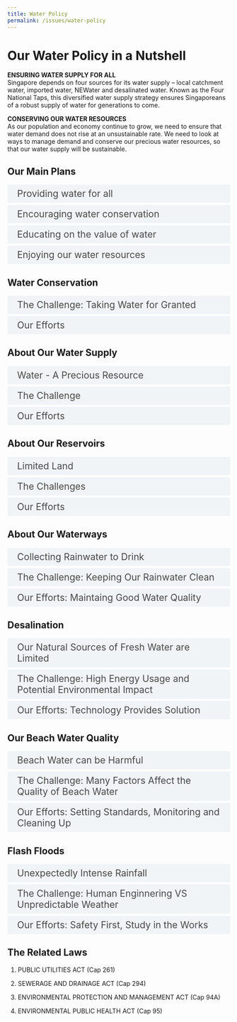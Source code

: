 ```yaml
---
title: Water Policy
permalink: /issues/water-policy
---
```


<style>

input {
	display: none;
}
label {
	display: block;
	padding: 8px 22px;
	margin: 0 0 5px 0;
	cursor: pointor;
	background: #F0F4F6;
	border-radius: 3px;
	color: #484848;
	transition: ease .5s;
	font-size: 1.5em;
}

label:hover {
	background: #4a96b0;
	color: #FFF;
}

.accordion-content {
	/* background: #E2E5F6; */
	padding: 10px 0px 30px 30px;
	/* border: 1px solid #484848; */
	margin: 0 0 1px 0;
	border-radius: 3px;
}

input + label + .accordion-content {
	display: none;
}

input:checked + label + .accordion-content {
	display: none;
}

input:checked + label + .accordion-content {
	display: block;
}

</style>
<!-- End of accordion -->

<div class="container">

<h1><b>Our Water Policy in a Nutshell</b></h1>

<p><strong>ENSURING WATER SUPPLY FOR ALL</strong><br>	Singapore depends on four sources for its water supply – local catchment water, imported water, NEWater and desalinated water. Known as the Four National Taps, this diversified water supply strategy ensures Singaporeans of a robust supply of water for generations to come.</p>

<p><strong>CONSERVING OUR WATER RESOURCES</strong><br>  As our population and economy continue to grow, we need to ensure that water demand does not rise at an unsustainable rate. We need to look at ways to manage demand and conserve our precious water resources, so that our water supply will be sustainable.</p>  


<h2 id="our-main-plans">Our Main Plans</h2>
<div>
	<input type="checkbox" id="title1"  /><label for="title1">Providing water for all</label>
	<div class="accordion-content">
		<p>We ensure that potable water that is well within the Environmental Public Health (Water Suitable for Drinking) Regulations 2019 and World Health Organisation (WHO) Guidelines for drinking water quality is available to all in Singapore.</p>
		<p>We rely on our Four National Taps to help ensure that our supply remains robust and sustainable at all times. In particular, NEWater and desalinated water are weather-resilient water sources and will help Singapore better cope with the threat of climate change.</p>
	</div>
	<input type="checkbox" id="title2"  /><label for="title2">Encouraging water conservation</label>
	<div class="accordion-content">
		<p>On top of securing supply, we seek to reduce water consumption of both households and non-domestic sectors. We actively promote the use of water-efficient household fittings and appliances and continue to work with various non-domestic sectors to manage their water demand.</p>
	</div>
	<input type="checkbox" id="title3"  /><label for="title3">Educating on the value of water</label>
	<div class="accordion-content">
		<p>We encourage the community to improve their water-using habits and educate them on the implications of living in water catchment areas.</p>
	</div>
	<input type="checkbox" id="title4"  /><label for="title4">Enjoying our water resources</label>
	<div class="accordion-content">
		<p>Our water resources also provide recreational spaces. Singaporeans are encouraged to take ownership of them while enjoying these resources.</p>
	</div>
</div>

<a id="water-conservation"></a>

<h2>Water Conservation</h2>
<div>
	<input type="checkbox" id="title6"  /><label for="title6">The Challenge: Taking Water for Granted</label>
	<div class="accordion-content">
		<p><em>Increasing Demand and Climate Change</em></p>
		<p>The demand for water is expected to almost double in the next 40 years - a result of projected increases in industrial activity and population growth. Coupled with the uncertainty of weather patterns in the face of climate change, we cannot take it for granted that we will always have enough water.</p>
		<p><em>Wasteful Habits</em></p>
		<p>In Singapore, we are lucky to have easy access to clean water from the taps. However, this also makes it easy for us to end up using more water than we really need. When clean water comes at the turn of a tap, it is easy to waste water without noticing.</p>
		<p><em>Unrepaired Leaks</em></p>
		<p>Water wastage from pipes or water appliances often goes unnoticed as well. Loose tap fittings, malfunctioning toilet cisterns and leaking water pipes can all lead to a huge waste of water.</p>
		<p>For instance, a typical leak from a kitchen can amount to 10,000 litres per year, which is over 6600 large bottles.</p>
	</div>
	<input type="checkbox" id="title7"  /><label for="title7">Our Efforts</label>
	<div class="accordion-content">
		<p><em>Steady Reduction in Water Consumption</em></p>
		<p>Through PUB's long-term efforts in water conservation, Singapore's per capita household water consumption dropped from 165 litres per day in 2013 to 141 litres per day in 2019. We aim to reduce it to 130 litres per day by 2030.</p>
		<p><em>Water Conservation Education and Outreach</em></p>
		<p>PUB conducts community outreach efforts to raise awareness. The annual Water Conservation Awareness Programme sends volunteers to households with high water consumption to install water saving devices and share water saving tips. Participating households save up to 5% of their monthly water consumption. PUB’s 10% Challenge benefits the non-domestic sector by encouraging businesses to cut down 10% of their monthly water consumption, which also lowers their operational costs.</p>
		<p><em>Preventing and Detecting Leaks</em></p>
		<p>PUB replaces ageing water mains and pipes over the years to minimise leaks. Regular checks are also conducted on water meter readings to spot leaks.</p>
		<p><em>Pricing Value to Reflect Its True Value</em></p>
		<p>The use  of sound economic principles in pricing water is important to keep demand and supply in balance. Under-pricing water leads to over-consumption. As such, the price of water in Singapore comprises what is needed to recover the cost of production and supply and a Water Conservation Tax to reflect the scarcity of water and the importance of conserving it.</p>
		<p><em>Funding Water Efficient Measures</em></p>
		<p>PUB’s Water Efficiency Fund (WEF) co-funds organisations, companies and community groups to implement water saving initiatives.</p>
	</div>
</div>

<a id="water-supply"></a>

<h2>About Our Water Supply</h2>
<div>
	<input type="checkbox" id="title8"  /><label for="title8">Water - A Precious Resource</label>
	<div class="accordion-content">
		<p>A sunny island set in the sea, Singapore depends  on rain as a natural source of water. We receive plenty of rain but we are constrained bu our land area which limits our storage space for water. Singapore has NO large rivers, natural springs or glaciers.</p>
	</div>
	<input type="checkbox" id="title9"  /><label for="title9">The Challenge</label>
	<div class="accordion-content">
		<p>Through careful planning, we have been able to grow our water supply to meet our needs over the years. Nevertheless, we have to continue planning ahead, innovating and investing in research and development.</p>
		<p>Water demand is expected to almost double over the next 40 years.</p>
		<p>To meet this growing need, we have to tap on new sources of water and look into more efficient treatment processes.</p>
	</div>
	<input type="checkbox" id="title10"  /><label for="title10">Our Efforts</label>
	<div class="accordion-content">
		<p>The total number of reservoirs in Singapore is 17. Together with the Marina Reservoir, they increase the water catchment areas from half to two-thirds of Singapore.</p>
		<p>The reservoirs are accompanied by 32 major rivers and more than 7000km of canals and drains for our water supply.</p>
	</div>
</div>

<a id="reservoirs"></a>

<h2>About Our Reservoirs</h2>
<div>
	<input type="checkbox" id="title11"  /><label for="title11">Limited Land</label>
	<div class="accordion-content">
		<p>In land scarce Singapore, we have limited land to collect and store rainwater.</p>
		<p>To make the best use of the rainfall we receive, the water catchment area in Singapore has been progressively expanded over the years. An extensive network of drains, canals, rivers and storm water ponds collects and channels rainwater to our reservoirs for storage.</p>
	</div>
	<input type="checkbox" id="title12"  /><label for="title12">The Challenges</label>
	<div class="accordion-content">
		<p><em>Difficult to Create New Reservoirs</em></p>
		<p>All major estuaries in Singapore have already been dammed up to create reservoirs. While we still have some untapped streams and rivulets near the coastline, they are too small to dam up as reservoirs.</p>
		<p><em>Rainfall Patterns are Unpredictable</em></p>
		<p>Climate change may affect rainfall patterns. This makes it difficult to make plans to meet the water needs of our population and economy.</p>
		<p><em>Possible Pollution from Urban Development</em></p>
		<p>Singapore’s small size means that much of our urban development is near or within water catchment areas. Many human activities produce pollutants that can be carried via the drainage system into our reservoirs when it rains.</p>
	</div>
	<input type="checkbox" id="title13"  /><label for="title13">Our Efforts</label>
	<div class="accordion-content">
		<p><em>Making Our Reservoirs Versatile</em></p>
		<p>Apart from serving as water collection and storage spaces, our reservoirs also provide valuable recreational space.</p>
		<p>Some reservoirs are now open to a variety of water sports such as canoeing, dragon-boating, kayaking and sailing.</p>
		<p><em>Keeping Our Water Clean</em></p>
		<p>We have put in place measures to keep our reservoirs clean. For example, an underground wall was built along the former Lorong Halus landfill, which forms part of the bank of Serangoon Reservoir. The wall prevents water from the landfill from seeping into the reservoir. Instead, this water is collected and treated on-site by passing them through specially selected reed beds and ponds, before it is discharged into the sewerage system.</p>
		<p><em>Seeking Cooperation from Public and Private Sectors</em></p>
		<p>We rely on everyone to help keep our water clean. Construction companies have to ensure that soil does not get washed into our drains from worksites and factories have to ensure that waste chemicals are not discharged into our drains. Individuals also have to help keep our drains, rivers and reservoirs clean by not littering.</p>
	</div>
</div>

<a id="waterways"></a>

<h2>About Our Waterways</h2>
<div>
	<input type="checkbox" id="title14"  /><label for="title14">Collecting Rainwater to Drink</label>
	<div class="accordion-content">
		<p>Rainwater is an important source of water for Singapore and forms one of our Four National Taps.</p>
		<p>Two-thirds of Singapore is currently water catchment area. Rainwater that falls within the water catchments is collected and channelled via a network of drains and stormwater canals to one of our 17 reservoirs for storage before being treated for potable use.</p>
	</div>
	<input type="checkbox" id="title15"  /><label for="title15">The Challenge: Keeping Our Rainwater Clean</label>
	<div class="accordion-content">
		<p>While we have separate systems to collect rainwater and used water, it is still a challenge to keep the rainwater we collect clean.</p>
		<p>The increasingly urbanised nature of our water catchment areas means that rainwater runoff is at increasing risk of being polluted by things such as oil and silt.</p>
		<p>Urbanisation also makes our waterways and reservoirs more accessible, exposing them to inconsiderate actions such as littering.</p>
		<p>Contamination makes it more costly to process and supply clean water to our taps.</p>
	</div>
	<input type="checkbox" id="title16"  /><label for="title16">Our Efforts: Maintaing Good Water Quality</label>
	<div class="accordion-content">
		<p>Our waterways are cleaned regularly. We use float booms and litter traps to prevent litter from entering our reservoirs. Beyond this, everyone has a part to play in keeping our waterways clean and free from pollutants.</p>
		<p><em>Working Closely with Industries</em></p>
		<p>PUB puts in place regulations for industry players to ensure that waste is properly disposed and substances such as silt and chemicals are not washed into waterways.</p>
		<p><em>ABC Waters Programme</em></p>
		<p>Our waterways and reservoirs have been transformed under PUB’s Active, Beautiful, Clean (ABC) Waters Programme into recreational spaces which people can value and enjoy. Certain design features such as plants can also help to clean the rainwater in our waterways.</p>
	</div>
</div>

<a id="desalination"></a>

<h2>Desalination</h2>
<div>
	<input type="checkbox" id="title17"  /><label for="title17">Our Natural Sources of Fresh Water are Limited</label>
	<div class="accordion-content">
		<p>Desalination is the removal of dissolved salt and minerals from seawater to make it potable.</p>
		<p>Technological advances have made it viable for Singapore to use desalination as one of our Four National Taps since 2005. In Singapore, desalination is done through a process called reverse osmosis, which separates water from dissolved salts and minerals. As desalination is not dependent on rainfall, it makes our water supply more stable regardless of weather conditions.</p>
	</div>
	<input type="checkbox" id="title18"  /><label for="title18">The Challenge: High Energy Usage and Potential Environmental Impact</label>
	<div class="accordion-content">
		<p><em>Desalinated Water is Costly</em></p>
		<p>Compared to treating rainwater to produce potable water, desalination is more energy-intensive and relies on advanced membrane technology. This makes desalination a relatively expensive option.</p>
	</div>
	<input type="checkbox" id="title19"  /><label for="title19">Our Efforts: Technology Provides Solution</label>
	<div class="accordion-content">
		<p>To ensure that our desalination processes are as energy-efficient as possible, reverse osmosis membrane technology is used as it is reliable and efficient. We are continuously seeking to reduce the energy consumption of desalination through investments in research and development.</p>
		<p><em>Limiting The Impact On The Marine Environment</em></p>
		<p>We closely monitor the quality of sea water surrounding our desalination plants to make sure there is minimal impact on the marine environment.</p>
	</div>
</div>

<a id="beach-water-quality"></a>

<h2>Our Beach Water Quality</h2>
<div>
	<input type="checkbox" id="title20"  /><label for="title20">Beach Water can be Harmful</label>
	<div class="accordion-content">
		<p>Beach water is vulnerable to contamination from pollutants. During water activities at the beach, we will come into contact with seawater and may ingest it accidentally. Should the water quality be poor or contaminated this may lead to gastrointestinal and respiratory illness.</p>
	</div>
	<input type="checkbox" id="title21"  /><label for="title21">The Challenge: Many Factors Affect the Quality of Beach Water</label>
	<div class="accordion-content">
		<p>Many sources of pollution to monitor: Minor leakage from older sewers, Sea Animals and Discharges from moored vessels</p>
		<p><em>Changing Tides Present Different Challenges</em></p>
		<p>While our beaches are cleaned regularly, changing tidal conditions make the task more challenging. During the north-east and south-west monsoons, more floating refuse and debris is washed ashore from the open sea. This requires greater effort in removal.</p>
		<p><em>Beach Goers Must Play Their Part</em></p>
		<p>While beach goers enjoy their time at the beach, they should take care not to leave rubbish behind when they leave, which could contribute to the pollution of beach water.</p>
	</div>
	<input type="checkbox" id="title22"  /><label for="title22">Our Efforts: Setting Standards, Monitoring and Cleaning Up</label>
	<div class="accordion-content">
		<p>Water samples are collected and tested by NEA weekly at monitored recreational beaches. These tests help ensure that our beach water quality meets our recreational water quality guidelines.</p>
		<p>Singapore's recreational water quality guidelines are adopted from World Health Organisation guidelines for Safe Recreational Waters. The local guidelines were established in 2008 after a careful study of the WHO guidelines, analysis of data gathered over a few years, and consultation and collaboration with other relevant agencies.</p>
		<p>NEA also has regular cleaning regimes for our beaches.</p>
		<p><em>High Standards Upheld</em></p>
		<p>For the past few years, five out of six recreational beaches monitored by NEA were assessed to be suitable for primary contact activities such as swimming and wakeboarding.</p>
		<p>The water quality at Pasir Ris beach did not meet the recreational water guidelines in the past but has since improved in 2011 to achieve the 'Good' standard.</p>
		<p>Since 27 Jan 2012, Pasir Ris beach has joined five other popular recreational beaches where the water quality is suitable for beach goers and water activities.</p>
	</div>
</div>

<a id="flash-floods"></a>

<h2>Flash Floods</h2>
<div>
	<input type="checkbox" id="title23"  /><label for="title23">Unexpectedly Intense Rainfall</label>
	<div class="accordion-content">
		<p>We have an extensive drainage system comprising 8,000km of drains, rivers and canals that channel rainwater to our reservoirs or the sea. Most times, our drains are able to cope with the rain that we receive. However, intense bouts of rainfall can sometimes exceed the capacity that the drains are designed for, resulting in flash floods. These floods are localised and generally subside in under an hour.</p>
	</div>
	<input type="checkbox" id="title24"  /><label for="title24">The Challenge: Human Enginnering VS Unpredictable Weather </label>
	<div class="accordion-content">
		<p><em>Reviewing Our Drainage System</em></p>
		<p>In recent years, weather and rainfall patterns have become increasingly unpredictable. While our drainage system has served us well for decades, we need to examine our options carefully to see how else we can expand or improve on it to cope with these new challenges.</p>
		<p><em>Preparing Ourselves Against Damage</em></p>
		<p>The Ministry recognises that flash floods can be very disruptive. We have put in place measures to protect human safety as well as work with building and property owners to ensure that their premises have sufficient flood protection to limit the dangers.</p>
	</div>
	<input type="checkbox" id="title25"  /><label for="title25">Our Efforts: Safety First, Study in the Works</label>
	<div class="accordion-content">
		<p><em>Safety A Top Concern</em></p>
		<p>The Ministry has made human safety top priority. We have installed railings at more open drains, especially in flood-prone and low-lying areas, among other measures to protect public safety.</p>
		<p><em>Experts Reviewed Drainage Planning Norms and Flood Protection Measures</em></p>
		<p>On June 30, 2011, the Ministry appointed an Expert Panel on Drainage Design and Flood Protection Measures to conduct an in-depth review of our drainage system, management approach and flood protection measures.</p>
		<p>The Ministry and PUB have accepted the panel's recommendations, released in January 2012. The recommendations include implementing a wider range of drainage solutions and improving the flood warning system.</p>
		<p>The full report and PUB's response can be found <a href="https://www.mse.gov.sg/news/full-report-by-the-expert-panel-on-drainage-design-and-flood-protection-measures">here.</a></p>
		<p><em>Flood Prone Areas Reduced</em></p>
		<p>Despite increased urbanisation - which increases the likelihood of flooding, we have greatly reduced flood prone areas. Through ongoing drainage improvement works, PUB has further reduced flood prone areas to 30.5 hectares in 2016.</p>
	</div>
</div>

<h2>The Related Laws</h2>
<ol>
	<li><p>PUBLIC UTILITIES ACT (Cap 261)</p>
	</li>
	<li><p>SEWERAGE AND DRAINAGE ACT (Cap 294)</p>
	</li>
	<li><p>ENVIRONMENTAL PROTECTION AND MANAGEMENT ACT (Cap 94A)</p>
	</li>
	<li><p>ENVIRONMENTAL PUBLIC HEALTH ACT (Cap 95)</p>
	</li>
</ol>
